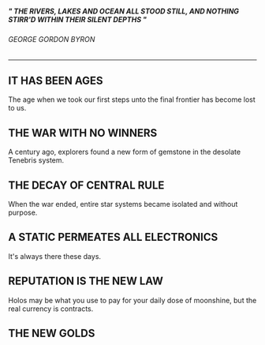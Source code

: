 















#####         *" THE RIVERS, LAKES AND OCEAN ALL STOOD STILL, AND NOTHING                           STIRR'D WITHIN THEIR SILENT DEPTHS "*
######                                                  *GEORGE GORDON BYRON*




































---

## IT HAS BEEN AGES




The age when we took our first steps unto the final frontier has become lost to us.




















## THE WAR WITH NO WINNERS
A century ago, explorers found a new form of gemstone in the desolate Tenebris system.




## THE DECAY OF CENTRAL RULE
When the war ended, entire star systems became isolated and without purpose.



## A STATIC PERMEATES ALL ELECTRONICS
It's always there these days.


## REPUTATION IS THE NEW LAW
Holos may be what you use to pay for your daily dose of moonshine, but the real currency is contracts.


## THE NEW GOLDS


